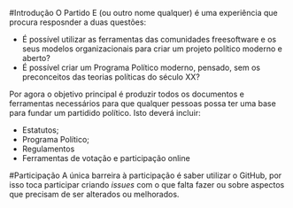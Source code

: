 #Introdução
O Partido E (ou outro nome qualquer) é uma experiência que procura resposnder a duas questões:
 - É possível utilizar as ferramentas das comunidades freesoftware e os seus modelos organizacionais para criar um projeto político moderno e aberto?
 - É possível criar um Programa Político moderno, pensado, sem os preconceitos das teorias políticas do século XX?

Por agora o objetivo principal é produzir todos os documentos e ferramentas necessários para que qualquer pessoas possa ter uma base para fundar um partidido político. Isto deverá incluir:

- Estatutos;
- Programa Político;
- Regulamentos
- Ferramentas de votação e participação online

#Participação
A única barreira à participação é saber utilizar o GitHub, por isso toca participar criando *issues* com o que falta fazer ou sobre aspectos que precisam de ser alterados ou melhorados.
